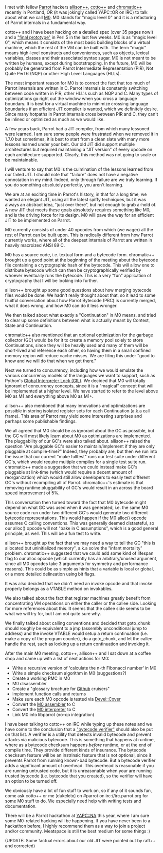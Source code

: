 I met with fellow [Parrot](http://parrot.org) hackers
[allison++](http://allisonrandal.com), [cotto++](http://reparrot.blogspot.com)
and [chromatic++](http://www.wgz.org/~chromatic/) recently in Portland, OR (it was jokingly called YAPC::OR on
IRC) to talk about what we call
[M0](https://github.com/parrot/parrot/blob/m0-spec/docs/pdds/draft/pdd32_m0.pod).
M0 stands for "magic level 0" and it is a refactoring of Parrot internals in a
fundamental way.

cotto++ and I have been hacking on a detailed spec (over 35 pages now!) and a
["final prototype"](https://github.com/parrot/parrot/compare/master...m0-prototype)
in Perl 5 in the last few weeks. M0 is as "magic level 0",
which means it consists of the most basic building blocks of a virtual machine,
which the rest of the VM can be built with. The term "magic" means high-level
constructs and conveniences, such as objects, lexical variables, classes and
their associated syntax sugar. M0 is not meant to be written by humans, except
during bootstrapping. In the future, M0 will be probably be generated from
Parrot Intermediate Representation (PIR), Not Quite Perl 6 (NQP) or other High Level Languages (HLLs).

The most important reason for M0 is to correct the fact that too much of Parrot
internals are written in C. Parrot internals is constantly switching between
code written in PIR, other HLL's such as NQP and C. Many types of optimizations
go right out the window when you cross a language boundary. It is best for a
virtual machine to minimize crossing language boundaries if an efficient 
[JIT compiler](https://secure.wikimedia.org/wikipedia/en/wiki/Just-in-time_compilation)
is wanted, which we definitely desire. Since many hotpaths in Parrot
internals cross between PIR and C, they can't be inlined or optimized as much
as we would like.

A few years back, Parrot had a JIT compiler, from which many lessoned were
learned.  I am sure some people were frustrated when we removed it in 1.7.0 but
sometimes, it is best to start from a clean slate with many more lessons
learned under your belt. Our old JIT did support multiple architectures but
required maintaining a "JIT version" of every opcode on each architecture
supported.  Clearly, this method was not going to scale or be maintainable.

I will venture to say that M0 is the culmination of the lessons learned from
our failed JIT. I should note that "failure" does not have a negative
connotation in my mind. Indeed, only through failure are we truly learning. If
you do something absolutely perfectly, you aren't learning.

We are at an exciting time in Parrot's history, in that for a long time, we
wanted an elegant JIT, using all the latest spiffy techniques, but it was
always an abstract idea, "just over there", but not enough to grab a-hold of. A
new JIT that meets these goals absolutely requires something like M0, and is
the driving force for its design.  M0 will pave the way for an efficient JIT to
be implemented on Parrot.

M0 currently consists of under 40 opcodes from which (we wager) all the rest of
Parrot can be built upon. This is radically different from how Parrot currently
works, where all of the deepest internals of Parrot are written in heavily
macroized ANSI 89 C.

M0 has a source code, i.e. textual form and a bytecode form. chromatic++
brought up a good point at the beginning of the meeting about the bytecode file
containing a cryptographic hash of the bytecode. This will allow one to
distribute bytecode which can then be cryptographically verified by whoever
eventually runs the bytecode. This is a very "fun" application of cryptography
that I will be looking into further.

allison++ brought up some good questions about how merging bytecode files would
be done. We hadn't really thought about that, so it lead to some fruitful
conversation about how Parrot Bytecode (PBC) is currently merged, what it does
wrong, and how M0 can do it less wronger.

We then talked about what exactly a "Continuation" in M0 means, and tried to clear
up some definitions between what is actually meant by Context, State and Continuation.

chromatic++ also mentioned that an optional optimization for the garbage
collector (GC) would be for it to create a memory pool solely to store
Continuations, since they will be heavily used and many of them will be
short-lived and reference each other, so having them in a small confined memory
region will reduce cache misses. We are filing this under "good to know and we
will do that when we get there."

Next we turned to concurrency, including how we would emulate the various
concurrency models of the languages we want to support, such as Python's [Global
Interpreter Lock (GIL)](https://secure.wikimedia.org/wikipedia/en/wiki/Global_Interpreter_Lock).
We decided that M0 will totally ignorant of
concurrency concepts, since it is a "magical" concept that will be implemented
at a higher level. We have started to refer to the level above M0 as M1 and
everything above M0 as M1+.

allison++ also mentioned that many innovations and optimizations are possible in
storing isolated register sets for each Continuation (a.k.a call frame). This
area of Parrot may yield some interesting surprises and perhaps some
publishable findings.

We all agreed that M0 should be as ignorant about the GC as possible, but the
GC will most likely learn about M0 as optimizations are implemented. The
pluggability of our GC's were also talked about. allison++ raised the question
"Are pluggable GC's easier to maintain/implement if they are only pluggable at
compile-time?" Indeed, they probably are, but then we run into the issue that
our current "make fulltest" runs our test suite under different GC's, which
would require multiple compiles for a single test suite run. chromatic++ made a
suggestion that we could instead make GC's pluggable at link-time (which would
require a decent amount of reorganization) which would still allow developers to
easily test different GC's without recompiling all of Parrot.  chromatic++'s
estimate is that removing runtime pluggability of GC's would result in an
across the board speed improvement of 5%.

This conversation then turned toward the fact that M0 bytecode might depend on
what GC was used when it was generated, i.e. the same M0 source code run under
two different GC's would generate two different bytecode representations. This
would happen if the M0 alloc() opcode assumes C calling conventions. This was
generally deemed distasteful, so our alloc() opcode will not "bake in C
assumptions", which is a good general principle, as well. This will be a fun
test to write.

allison++ brought up the fact that we may need a way to tell the GC "this is
allocated but uninitialized memory", a.k.a solve the "infant mortality"
problem.  chromatic++ suggested that we could add some kind of lifespan flag to
our alloc opcode (which currently has an arbitrary/unused argument, since all
M0 opcodes take 3 arguments for symmetry and performance reasons). This could
be as simple as hints that a variable is local or global, or a more detailed
delineation using bit flags.

It was also decided that we didn't need an invoke opcode and that invoke properly
belongs as a VTABLE method on invokables.

We also talked about the fact that register machines greatly benefit from
concentrating VM operations on either the caller or the callee side. Looking
for more references about this. It seems that the callee side seems to be
what we will try for, but I am not quite sure why.

We finally talked about calling conventions and decided that goto\_chunk should
roughly be equivalent to a jmp (assembly unconditional jump to address) and
the invoke VTABLE would setup a return continuation (i.e. make a copy of the
program counter), do a goto\_chunk, and let the callee handle the rest, such
as looking up a return continuation and invoking it.

After the main M0 meeting, cotto++, allison++ and I sat down at a coffee shop
and came up with a list of next actions for M0:

+ Write a recursive version of 'calculate the n-th Fibonacci number' in M0
+ Write a simple checksum algorithm in M0 (suggestions?)
+ Create a working PMC in M0
+ M0 disassembler
+ Create a "glossary brochure for [Github](https://github.com) cruisers"
+ Implement function calls and returns
+ Make sure each M0 opcode is tested via [Devel::Cover](http://search.cpan.org/dist/Devel-Cover/)
+ Convert the [M0 assembler](https://github.com/parrot/parrot/blob/m0-prototype/src/m0/m0_assembler.pl) to C
+ Convert the [M0 interpreter](https://github.com/parrot/parrot/blob/m0-prototype/src/m0/m0_interp.pl) to C
+ Link M0 into libparrot (no-op integration)

I have been talking to cotto++ on IRC while typing up these notes and we have
come to the conclusion that a ["bytecode verifier"](https://secure.wikimedia.org/wikipedia/en/wiki/Java_Virtual_Machine#Bytecode_verifier)
should also be put on that
list. A verifier is a utility that detects invalid bytecode and prevent attacks
via malicious bytecode. This is something that happens at runtime, where as a
bytecode checksum happens *before* runtime, or at the end of compile time.
They provide different kinds of insurance. The bytecode checksum feature will
be an instrinsic feature that is not optional, since it prevents Parrot from
running known-bad bytecode. But a bytecode verifier adds a significant amount
of overhead. This overhead is reasonable if you are running untrusted code, but
it is unreasonable when your are running trusted bytecode (i.e. bytecode that
you created), so the verifier will have an option to be turned off.

We obviously have a lot of fun stuff to work on, so if any of it sounds fun,
come ask cotto++ or me (dukeleto) on #parrot on irc://irc.parrot.org for some M0
stuff to do. We especially need help with writing tests and documentation.

There will be a Parrot hackathon at [YAPC::NA](http://www.yapc2011.us/yn2011/)
this year, where I am sure some M0-related hacking will be happening. If you
have never been to a hackathon before, I highly recommend them as a way to join
a project and/or community.  Meatspace is still the best medium for some things
:)

(UPDATE: Some factual errors about our old JIT were pointed out by rafl++ and
corrected)
